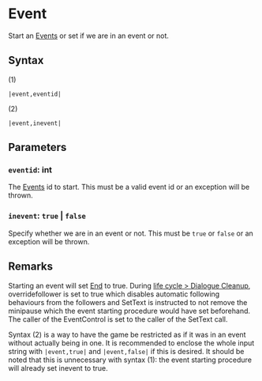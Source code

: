 # Event

Start an [Events](../../../Enums%20and%20IDs/Events.md) or set if we are in an event or not.

## Syntax

(1)

````
|event,eventid|
````

(2)

````
|event,inevent|
````

## Parameters

### `eventid`: int

The [Events](../../../Enums%20and%20IDs/Events.md) id to start. This must be a valid event id or an exception will be thrown.

### `inevent`: `true` | `false`

Specify whether we are in an event or not. This must be `true` or `false` or an exception will be thrown.

## Remarks

Starting an event will set [End](End.md) to true. During [life cycle > Dialogue Cleanup](../../life%20cycle.md#dialogue-cleanup), overridefollower is set to true which disables automatic following behaviours from the followers and SetText is instructed to not remove the minipause which the event starting procedure would have set beforehand. The caller of the EventControl is set to the caller of the SetText call.

Syntax (2) is a way to have the game be restricted as if it was in an event without actually being in one. It is recommended to enclose the whole input string with `|event,true|` and `|event,false|` if this is desired. It should be noted that this is unnecessary with syntax (1): the event starting procedure will already set inevent to true.
